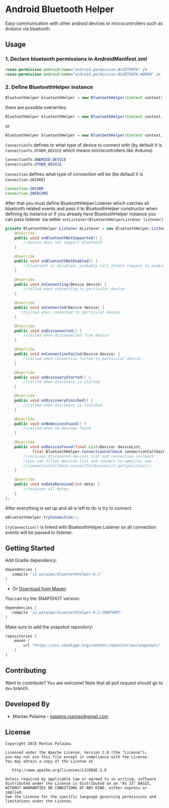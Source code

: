 # Android Bluetooth Helper

Easy communication with other android devices or microcontrollers such as Arduino via bluetooth.

## Usage

### 1. Declare bluetooth permissions in AndroidManifest.xml
```xml
<uses-permission android:name="android.permission.BLUETOOTH" />
<uses-permission android:name="android.permission.BLUETOOTH_ADMIN" />
```
### 2. Define BluetoothHelper instance
```java
BluetoothHelper bluetoothHelper = new BluetoothHelper(Context context);
```
there are possible overwrites:
```java
BluetoothHelper bluetoothHelper = new BluetoothHelper(Context context, BluetoothHelper.Listener listener);
```
or
```java
BluetoothHelper bluetoothHelper = new BluetoothHelper(Context context, ConnectionTo connectionTo, Connection connection, BluetoothHelper.Listener listener);
```

`ConnectionTo` defines to what type of device to connect with (by default it is `ConnectionTo.OTHER_DEVICE` which means microcontrollers like Arduino)

```java
ConnectionTo.ANDROID_DEVICE
ConnectionTo.OTHER_DEVICE
```

`Connection` defines what type of connection will be (be default it is `Connection.SECURE`)

```java
Connection.SECURE
Connection.INSECURE
```

After that you must define BluetoothHelper.Listener which catches all bluetooth related events and pass it to BluetoothHelper constructor when defining its instance or if you already have BluetoothHelper instance you can pass listener via setter `setListener(BluetoothHelperListener listener)`

```java
private BluetoothHelper.Listener mListener = new BluetoothHelper.Listener() {
    @Override
    public void onBluetoothNotSupported() {
        //device does not support bluetooth
    }

    @Override
    public void onBluetoothNotEnabled() {
        //bluetooth is disabled, probably call Intent request to enable bluetooth
    }

    @Override
    public void onConnecting(Device device) {
        //called when connecting to particular device
    }

    @Override
    public void onConnected(Device device) {
       //called when connected to particular device
    }

    @Override
    public void onDisconnected() {
        //called when disconnected from device
    }

    @Override
    public void onConnectionFailed(Device device) {
        //called when connection failed to particular device
    }

    @Override
    public void onDiscoveryStarted() {
        //called when discovery is started
    }

    @Override
    public void onDiscoveryFinished() {
        //called when discovery is finished
    }

    @Override
    public void onNoDevicesFound() {
        //called when no devices found
    }

    @Override
    public void onDevicesFound(final List<Device> deviceList,
            final BluetoothHelper.ConnectionCallback connectionCallback) {
        //receives discovered devices list and connection callback
        //you can filter devices list and connect to specific one
        //connectionCallback.connectTo(deviceList.get(position));
    }

    @Override
    public void onDataReceived(int data) {
        //receives all bytes
    }
};
```

After everything is set up and all is left to do is try to connect

```java
mBluetoothHelper.tryConnection();
```
`tryConnection()` is linked with BluetoothHelper.Listener so all connection events will be passed to listener.

## Getting Started

Add Gradle dependency:

```gradle
dependencies {
   compile 'io.palaima:bluetoothhelper-0.1'
}
```

* Or
[Download from Maven](https://oss.sonatype.org/content/repositories/releases/io/palaima/bluetoothhelper/0.1/bluetoothhelper-0.1.aar)

You can try the SNAPSHOT version:

```gradle
dependencies {
   compile 'io.palaima:bluetoothhelper-0.2-SNAPSHOT'
}
```
Make sure to add the snapshot repository:

```gradle
repositories {
    maven {
        url "https://oss.sonatype.org/content/repositories/snapshots"
    }
}
```

## Contributing
Want to contribute? You are welcome!
Note that all pull request should go to `dev` branch.

Developed By
------------

* Mantas Palaima - <palaima.mantas@gmail.com>

License
--------

    Copyright 2015 Mantas Palaima.

    Licensed under the Apache License, Version 2.0 (the "License");
    you may not use this file except in compliance with the License.
    You may obtain a copy of the License at

       http://www.apache.org/licenses/LICENSE-2.0

    Unless required by applicable law or agreed to in writing, software
    distributed under the License is distributed on an "AS IS" BASIS,
    WITHOUT WARRANTIES OR CONDITIONS OF ANY KIND, either express or implied.
    See the License for the specific language governing permissions and
    limitations under the License.
